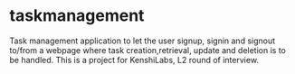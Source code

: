 # taskmanagement
Task management application to let the user signup, signin and signout to/from a webpage where task creation,retrieval, update and deletion is to be handled. This is a project for KenshiLabs, L2 round of interview.
